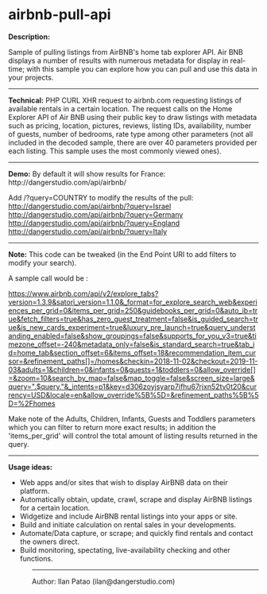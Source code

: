 # airbnb-pull-api

<b>Description:</b>

Sample of pulling listings from AirBNB's home tab explorer API. Air BNB displays a number of results with numerous metadata for display in real-time; with this sample you can explore how you can pull and use this data in your projects.

<hr><b>Technical:</b>
PHP CURL XHR request to airbnb.com requesting listings of available rentals in a certain location. The request calls on the Home Explorer API of Air BNB using their public key to draw listings with metadata such as pricing, location, pictures, reviews, listing IDs, availability, number of guests, number of bedrooms, rate type among other parameters (not all included in the decoded sample, there are over 40 parameters provided per each listing. This sample uses the most commonly viewed ones).

<hr><b>Demo:</b>
By default it will show results for France:
http://dangerstudio.com/api/airbnb/

Add /?query=COUNTRY to modify the results of the pull:
http://dangerstudio.com/api/airbnb/?query=Israel 
http://dangerstudio.com/api/airbnb/?query=Germany
http://dangerstudio.com/api/airbnb/?query=England
http://dangerstudio.com/api/airbnb/?query=Italy

<hr><b>Note:</b>
This code can be tweaked (in the End Point URI to add filters to modify your search).

A sample call would be :

https://www.airbnb.com/api/v2/explore_tabs?version=1.3.9&satori_version=1.1.0&_format=for_explore_search_web&experiences_per_grid=0&items_per_grid=250&guidebooks_per_grid=0&auto_ib=true&fetch_filters=true&has_zero_guest_treatment=false&is_guided_search=true&is_new_cards_experiment=true&luxury_pre_launch=true&query_understanding_enabled=false&show_groupings=false&supports_for_you_v3=true&timezone_offset=-240&metadata_only=false&is_standard_search=true&tab_id=home_tab&section_offset=6&items_offset=18&recommendation_item_cursor=&refinement_paths[]=/homes&checkin=2018-11-02&checkout=2019-11-03&adults=1&children=0&infants=0&guests=1&toddlers=0&allow_override[]=&zoom=10&search_by_map=false&map_toggle=false&screen_size=large&query=".$query."&_intents=p1&key=d306zoyjsyarp7ifhu67rjxn52tv0t20&currency=USD&locale=en&allow_override%5B%5D=&refinement_paths%5B%5D=%2Fhomes

Make note of the Adults, Children, Infants, Guests and Toddlers parameters which you can filter to return more exact results; in addition the 'items_per_grid' will control the total amount of listing results returned in the query.

<hr><b>Usage ideas:</b>
<ul>
<li>Web apps and/or sites that wish to display AirBNB data on their platform.</li>
<li>Automatically obtain, update, crawl, scrape and display AirBNB listings for a certain location.</li>
<li>Widgetize and include AirBNB rental listings into your apps or site.</li>
<li>Build and initiate calculation on rental sales in your developments.</li>
<li>Automate/Data capture, or scrape; and quickly find rentals and contact the owners direct.</li>
<li>Build monitoring, spectating, live-availability checking and other functions.</li>
<ul>

<p><hr>
Author:
Ilan Patao (ilan@dangerstudio.com)

